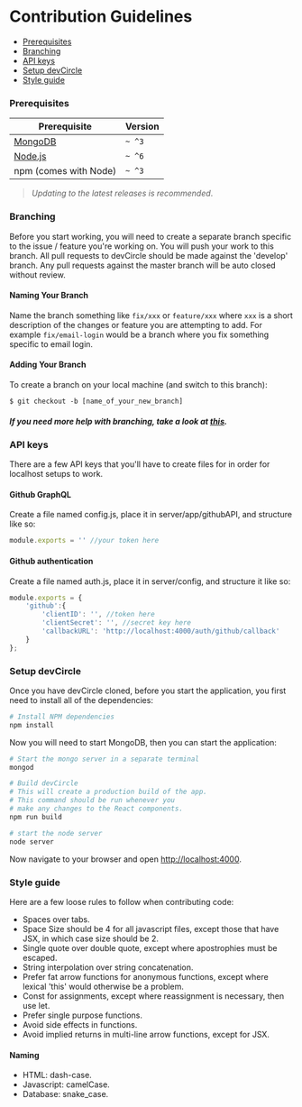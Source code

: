 # Contribution Guidelines

- [Prerequisites](#prerequisites)
- [Branching](#branching)
- [API keys](#api-keys)
- [Setup devCircle](#setup-devcircle)
- [Style guide](#style-guide)

### Prerequisites

| Prerequisite                                | Version |
| ------------------------------------------- | ------- |
| [MongoDB](http://www.mongodb.org/downloads) | `~ ^3`  |
| [Node.js](http://nodejs.org)                | `~ ^6`  |
| npm (comes with Node)                       | `~ ^3`  |

> _Updating to the latest releases is recommended_.

### Branching

Before you start working, you will need to create a separate branch specific to the issue / feature you're working on. You will push your work to this branch. All pull requests to devCircle should be made against the 'develop' branch. Any pull requests against the master branch will be auto closed without review.

#### Naming Your Branch

Name the branch something like `fix/xxx` or `feature/xxx` where `xxx` is a short description of the changes or feature you are attempting to add. For example `fix/email-login` would be a branch where you fix something specific to email login.

#### Adding Your Branch

To create a branch on your local machine (and switch to this branch):

```shell
$ git checkout -b [name_of_your_new_branch]
```

##### If you need more help with branching, take a look at _[this](https://github.com/Kunena/Kunena-Forum/wiki/Create-a-new-branch-with-git-and-manage-branches)_.

### API keys

There are a few API keys that you'll have to create files for in order for localhost setups to work.

#### Github GraphQL

Create a file named config.js, place it in server/app/githubAPI, and structure like so:
```javascript
module.exports = '' //your token here
```

#### Github authentication

Create a file named auth.js, place it in server/config, and structure it like so:
```javascript
module.exports = {
    'github':{
        'clientID': '', //token here
        'clientSecret': '', //secret key here
        'callbackURL': 'http://localhost:4000/auth/github/callback' 
    }
};
```

### Setup devCircle
Once you have devCircle cloned, before you start the application, you first need to install all of the dependencies:

```bash
# Install NPM dependencies
npm install
```
 
Now you will need to start MongoDB, then you can start the application:

```bash
# Start the mongo server in a separate terminal
mongod

# Build devCircle
# This will create a production build of the app.
# This command should be run whenever you 
# make any changes to the React components.
npm run build

# start the node server
node server
```

Now navigate to your browser and open
<http://localhost:4000>.

### Style guide

Here are a few loose rules to follow when contributing code:
- Spaces over tabs.
- Space Size should be 4 for all javascript files, except those that have JSX, in which case size should be 2.
- Single quote over double quote, except where apostrophies must be escaped.
- String interpolation over string concatenation.
- Prefer fat arrow functions for anonymous functions, except where lexical 'this' would otherwise be a problem.
- Const for assignments, except where reassignment is necessary, then use let.
- Prefer single purpose functions.
- Avoid side effects in functions.
- Avoid implied returns in multi-line arrow functions, except for JSX.

#### Naming
- HTML: dash-case.
- Javascript: camelCase.
- Database: snake_case.